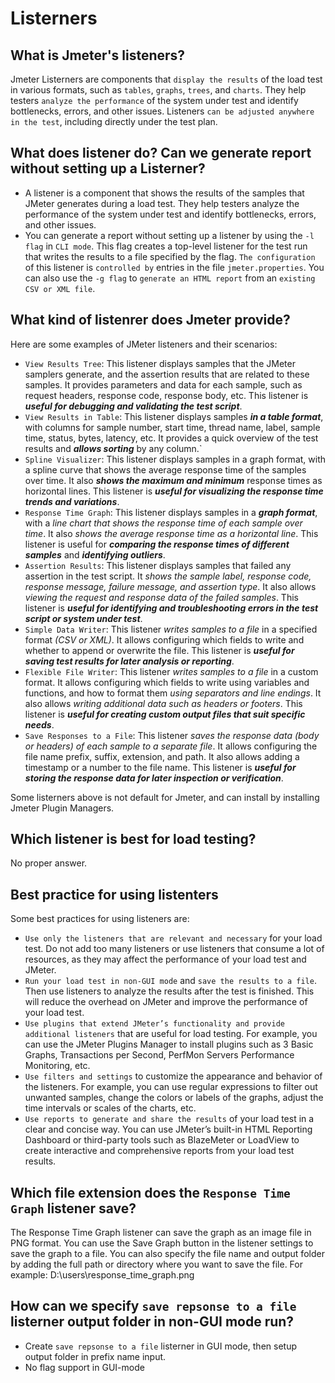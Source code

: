# Listerners

## What is Jmeter's listeners?
Jmeter Listerners are components that `display the results` of the load test in various formats, such as `tables`, `graphs`, `trees`, and `charts`. They help testers `analyze the performance` of the system under test and identify bottlenecks, errors, and other issues. Listeners `can be adjusted anywhere in the test`, including directly under the test plan.

## What does listener do? Can we generate report without setting up a Listerner?

- A listener is a component that shows the results of the samples that JMeter generates during a load test. They help testers analyze the performance of the system under test and identify bottlenecks, errors, and other issues. 
- You can generate a report without setting up a listener by using the `-l flag` in `CLI mode`. This flag creates a top-level listener for the test run that writes the results to a file specified by the flag. `The configuration` of this listener is `controlled by` entries in the file `jmeter.properties`. You can also use the `-g flag` to `generate an HTML report` from an `existing CSV or XML file`.

## What kind of listenrer does Jmeter provide?

Here are some examples of JMeter listeners and their scenarios:
- `View Results Tree`: This listener displays samples that the JMeter samplers generate, and the assertion results that are related to these samples. It provides parameters and data for each sample, such as request headers, response code, response body, etc. This listener is ***useful for debugging and validating the test script***.
- `View Results in Table`: This listener displays samples ***in a table format***, with columns for sample number, start time, thread name, label, sample time, status, bytes, latency, etc. It provides a quick overview of the test results and ***allows sorting*** by any column.`
- `Spline Visualizer`: This listener displays samples in a graph format, with a spline curve that shows the average response time of the samples over time. It also ***shows the maximum and minimum*** response times as horizontal lines. This listener is ***useful for visualizing the response time trends and variations***.
- `Response Time Graph`: This listener displays samples in a ***graph format***, with a *line chart that shows the response time of each sample over time*. It also *shows the average response time as a horizontal line*. This listener is useful for ***comparing the response times of different samples*** and ***identifying outliers***. 
- `Assertion Results`: This listener displays samples that failed any assertion in the test script. It *shows the sample label, response code, response message, failure message, and assertion type*. It also allows *viewing the request and response data of the failed samples*. This listener is ***useful for identifying and troubleshooting errors in the test script or system under test***.
- `Simple Data Writer`: This listener *writes samples to a file* in a specified format *(CSV or XML)*. It allows configuring which fields to write and whether to append or overwrite the file. This listener is ***useful for saving test results for later analysis or reporting***.
- `Flexible File Writer`: This listener *writes samples to a file* in a custom format. It allows configuring which fields to write using variables and functions, and how to format them *using separators and line endings*. It also allows *writing additional data such as headers or footers*. This listener is ***useful for creating custom output files that suit specific needs***.
- `Save Responses to a File`: This listener *saves the response data (body or headers) of each sample to a separate file*. It allows configuring the file name prefix, suffix, extension, and path. It also allows adding a timestamp or a number to the file name. This listener is ***useful for storing the response data for later inspection or verification***.

Some listerners above is not default for Jmeter, and can install by installing Jmeter Plugin Managers.

## Which listener is best for load testing?

No proper answer.

## Best practice for using listenters

Some best practices for using listeners are:
  
- `Use only the listeners that are relevant and necessary` for your load test. Do not add too many listeners or use listeners that consume a lot of resources, as they may affect the performance of your load test and JMeter.
- `Run your load test in non-GUI mode` and `save the results to a file`. Then use listeners to analyze the results after the test is finished. This will reduce the overhead on JMeter and improve the performance of your load test.
- `Use plugins that extend JMeter’s functionality and provide additional listeners` that are useful for load testing. For example, you can use the JMeter Plugins Manager to install plugins such as 3 Basic Graphs, Transactions per Second, PerfMon Servers Performance Monitoring, etc.
- `Use filters and settings` to customize the appearance and behavior of the listeners. For example, you can use regular expressions to filter out unwanted samples, change the colors or labels of the graphs, adjust the time intervals or scales of the charts, etc.
- `Use reports to generate and share the results` of your load test in a clear and concise way. You can use JMeter’s built-in HTML Reporting Dashboard or third-party tools such as BlazeMeter or LoadView to create interactive and comprehensive reports from your load test results.


## Which file extension does the `Response Time Graph` listener save?

The Response Time Graph listener can save the graph as an image file in PNG format. You can use the Save Graph button in the listener settings to save the graph to a file. You can also specify the file name and output folder by adding the full path or directory where you want to save the file. 
For example: D:\users\response_time_graph.png

## How can we specify `save repsonse to a file` listerner output folder in non-GUI mode run?

- Create `save repsonse to a file` listerner in GUI mode, then setup output folder in prefix name input.
- No flag support in GUI-mode
